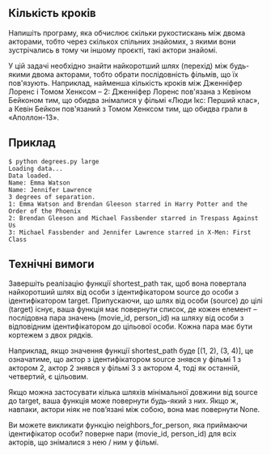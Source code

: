 ## Кількість кроків

Напишіть програму, яка обчислює скільки рукостискань між двома акторами, тобто через скількох спільних знайомих, 
з якими вони зустрічались в тому чи іншому проєкті, такі актори знайомі.

У цій задачі необхідно знайти найкоротший шлях (перехід) між будь-якими двома акторами, тобто обрати послідовність фільмів, що їх пов'язують. 
Наприклад, найменша кількість кроків між Дженніфер Лоренс і Томом Хенксом – 2: Дженніфер Лоренс пов'язана з Кевіном Бейконом тим, 
що обидва знімалися у фільмі «Люди Ікс: Перший клас», а Кевін Бейкон пов'язаний з Томом Хенксом тим, що обидва грали в «Аполлон-13».


## Приклад

```
$ python degrees.py large
Loading data...
Data loaded.
Name: Emma Watson
Name: Jennifer Lawrence
3 degrees of separation.
1: Emma Watson and Brendan Gleeson starred in Harry Potter and the Order of the Phoenix
2: Brendan Gleeson and Michael Fassbender starred in Trespass Against Us
3: Michael Fassbender and Jennifer Lawrence starred in X-Men: First Class
```


## Технічні вимоги
Завершіть реалізацію функції shortest_path так, щоб вона повертала найкоротший шлях від особи з ідентифікатором source до особи з ідентифікатором target.
Припускаючи, що шлях від особи (source) до цілі (target) існує, ваша функція має повернути список, де кожен елемент – послідовна пара значень (movie_id, person_id) на шляху від особи з відповідним ідентифікатором до цільової особи. Кожна пара має бути кортежем з двох рядків.

Наприклад, якщо значення функції shortest_path буде [(1, 2), (3, 4)], це означатиме, що актор з ідентифікатором source знявся у фільмі 1 з актором 2, актор 2 знявся у фільмі 3 з актором 4, тоді як останній, четвертий, є цільовим.

Якщо можна застосувати кілька шляхів мінімальної довжини від source до target, ваша функція може повернути будь-який з них. Якщо ж, навпаки, актори ніяк не пов’язані між собою, вона має повернути None.

Ви можете викликати функцію neighbors_for_person, яка приймаючи ідентифікатор особи? поверне пари (movie_id, person_id) для всіх акторів, що знімалися з нею / ним у фільмі.
